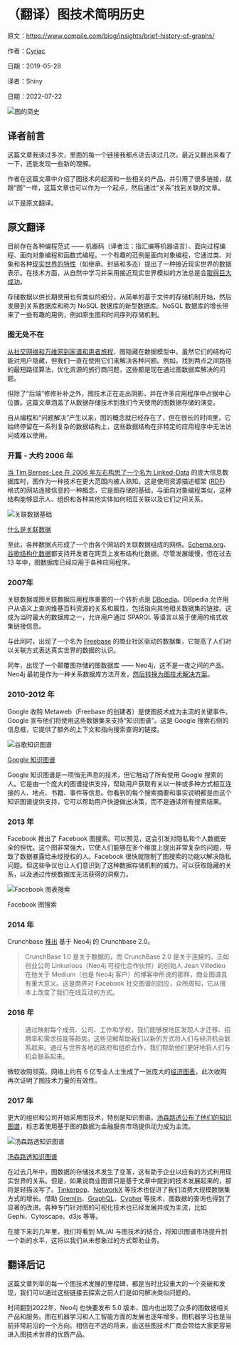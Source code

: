 # （翻译）图技术简明历史

原文：https://www.compile.com/blog/insights/brief-history-of-graphs/

作者：[Cyriac](https://www.compile.com/blog/author/cyriac/)

日期：2019-05-28

译者：Shiny

日期：2022-07-22

![图的简史](brief-history-of-graphs/1556533927-history-of-graphs-2.jpg)

## 译者前言

这篇文章我读过多次，里面的每一个链接我都点进去读过几次。最近又翻出来看了一下，还能发现一些新的理解。

作者在这篇文章中介绍了图技术的起源和一些相关的产品，并引用了很多链接，就跟“图”一样，这篇文章也可以作为一个起点，然后通过“关系”找到关联的文章。

以下是原文翻译。

## 原文翻译

目前存在各种编程范式 —— 机器码（译者注：指汇编等机器语言）、面向过程编程、面向对象编程和函数式编程。一个有趣的范例是面向对象编程，它通过类、对象和各种[现实世界的特性](https://en.wikipedia.org/wiki/Object-oriented_programming#Features)（如继承、封装和多态）提出了一种接近现实世界的数据表示。在技术方面，从自然中学习并采用接近现实世界模拟的方法总是会[取得巨大成功](https://www.youtube.com/watch?v=Ascql_RoeBU)。

存储数据以供长期使用也有类似的细分，从简单的基于文件的存储机制开始，然后发展到关系数据库和称为 NoSQL 数据库的新型数据库。NoSQL 数据库的增长带来了一些有趣的用例，例如原生图和时间序列存储机制。

### 图无处不在

[从社交网络和万维网到家谱和患者旅程](https://dbs.uni-leipzig.de/file/GRADOOP-April2019.pdf#page=5)，图隐藏在数据模型中。虽然它们的结构可能对用户隐藏，但我们一直在使用它们来解决各种问题。例如，找到两点之间路径的最短路径算法，优化资源的旅行商问题，这些都是现在通过图数据库解决的问题。

但除了“后端”修修补补之外，图技术正在走出阴影，并在许多应用程序中占据中心位置。这篇文章涵盖了从数据存储技术到我们今天使用的图数据存储的演变。

自从编程和“问题解决”产生以来，图的概念就已经存在了，但在很长的时间里，它始终停留在一系列复杂的数据结构上，这些数据结构在非特定的应用程序中无法访问或难以使用。

### 开篇 - 大约 2006 年

[当 Tim Bernes-Lee 在 2006 年左右构思了一个名为 Linked-Data](https://www.w3.org/DesignIssues/LinkedData.html) 的庞大信息数据库时，图作为一种技术在更大范围内被人熟知。这是使用资源描述框架 ([RDF](https://en.wikipedia.org/wiki/Resource_Description_Framework)) 格式的网站连接信息的一种概念，它是图存储的基础，与面向对象编程类似，这种结构能够显示人、组织和各种其他实体如何相互关联以及它们之间关系。

![关联数据基础](brief-history-of-graphs/1556183387-linked-data-knowledge.jpg)

[什么是关联数据](https://wordlift.io/blog/en/entity/linked-data/)

至此，各种数据点形成了一个由各个网站的关联数据组成的网络。[Schema.org](https://schema.org/)、[谷歌结构化数据](https://developers.google.com/search/docs/guides/intro-structured-data)都支持开发者在网页上发布结构化数据。尽管发展缓慢，但在过去 13 年中，图数据库已经应用于各种应用程序。

### 2007年

关联数据或图关联数据应用程序重要的一个转折点是 [DBpedia](https://wiki.dbpedia.org/)。DBpedia 允许用户从语义上查询维基百科资源的关系和属性，包括指向其他相关数据集的链接。这成为当时最大的数据库之一，允许用户通过 SPARQL 等语言以易于使用的格式收集链接信息。

与此同时，出现了一个名为 [Freebase](https://en.wikipedia.org/wiki/Freebase) 的商业社区驱动的数据集，它提高了人们对以关联方式表达真实世界的数据的认识。

同年，出现了一个颠覆图存储的图数据库 —— Neo4j，这不是一夜之间的产品。Neo4j 最初是作为一种关系数据库方法开发，[然后转换为图技术解决方案](https://neo4j.com/blog/evolution-neo4j-native-graph-database/)。

### 2010-2012 年

Google 收购 Metaweb（Freebase 的创建者）是使图技术成为主流的关键事件。Google 宣布他们将使用这些数据集来支持“知识图谱”。这是 Google 搜索右侧的信息框，它提供了额外的上下文和指向搜索查询的链接。

![谷歌知识图谱](brief-history-of-graphs/1556607174-marie-curie.jpg)

[Google 知识图谱](https://searchengineland.com/google-launches-knowledge-graph-121585)

Google 知识图谱是一项悄无声息的技术，但它触动了所有使用 Google 搜索的人。它是由一个庞大的图谱提供支持，帮助用户获取有关以一种或多种方式相互连接的人、地点、书籍、事件等信息。你看到的每个搜索摘要和事实说明都是由这个知识图谱提供支持，它可以帮助用户快速做出决策，而不是通读所有搜索结果。

### 2013 年

Facebook 推出了 Facebook 图搜索。可以预见，这会引发对隐私和个人数据安全的担忧。这个图非常强大，它使人们能够在多个维度上提出非常复杂的问题，导致了数据暴露给未经授权的人。Facebook 很快就限制了图搜索的功能以解决隐私问题。但这些争议也让人们意识到了这种数据存储机制的威力。可以获取隐藏的关系，以及通过传统数据库无法获得的洞察力。

![Facebook 图表搜索](brief-history-of-graphs/1556183457-preview-full-Facebook_Graph_Search.jpg)

Facebook 图搜索

### 2014 年

Crunchbase [推出](https://neo4j.com/blog/congratulations-crunchbase/) 基于 Neo4j 的 Crunchbase 2.0。

> CrunchBase 1.0 是关于数据的，而 CrunchBase 2.0 是关于连接的。正如创业公司 Linkurious（Neo4j 可视化合作伙伴）的创始人 Jean Villedieu 在他关于 Medium（也是 Neo4j 客户）的博客中所说的那样，商业图谱具有重大意义。这是商界对 Facebook 社交图谱的回应，众所周知，它从根本上改变了我们在线互动的方式。

### 2016 年

> 通过映射每个成员、公司、工作和学校，我们能够按地区发现人才迁移、招聘率和需求技能等趋势。这些见解帮助我们以新的方式将人们与经济机会联系起来。通过与世界各地的政府和组织合作，我们帮助他们更好地将人们与机会联系起来。

微软收购领英。网络上约有 6 亿专业人士生成了一张庞大的[经济图表](https://economicgraph.linkedin.com/)，此次收购再次证明了图技术力量的有效性。

### 2017 年

更大的组织和公司开始采用图技术，特别是知识图谱。[汤森路透公布了他们的知识图谱](https://developers.refinitiv.com/tr-knowledge-graph/tr-knowledge-graph-feed-api-beta/learning?content=48179&type=learning_material_item)，标志着使用基于图的数据为金融服务市场提供动力成为主流。

![汤森路透知识图谱](brief-history-of-graphs/1556183520-preview-full-4b49b62df4a6b0a4f6e21a183af65d15.jpg)

[汤森路透知识图谱](https://www.thomsonreuters.com/en/press-releases/2017/october/thomson-reuters-launches-first-of-its-kind-knowledge-graph-feed.html)

在过去几年中，图数据的存储技术发生了变革，这有助于企业以应有的方式利用现实世界的关系。但是，如果说商业图谱只是基于文章中提到的技术发展起来的，那将是轻描淡写了。[Tinkerpop](https://tinkerpop.apache.org/)、[NetworkX](https://networkx.github.io/) 等技术也促进了我们消费大规模数据集方式的增长。借助 [Gremlin](https://tinkerpop.apache.org/gremlin.html)、[GraphQL](https://graphql.org/)、[Cypher](https://neo4j.com/developer/cypher-query-language/) 等技术，图数据的查询也得到了显著的改进。各种专门针对图的可视化技术也已经发展并成为主流，比如 Gephi、Cytoscape、d3js 等等。

在接下来的几年里，我们将看到 ML/AI 与图技术的结合，将知识图谱市场提升到一个新的水平，这将以我们从未想象过的方式帮助业务。

## 翻译后记

这篇文章列举的每一个图技术发展的里程碑，都是当时比较重大的一个突破和发现，我们可以通过这些链接去探索之前人们是如何解决类似问题的。

时间翻到2022年，Neo4j 也快要发布 5.0 版本，国内也出现了众多的图数据相关产品和服务。图在机器学习和人工智能方面的发展也逐年增多，图机器学习也是当前非常前沿的一个方向。相信在不远的将来，由这些图技术厂商会带给大家更容易进入图技术世界的优质产品。